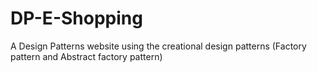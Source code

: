 # DP-E-Shopping
A Design Patterns website using the creational design patterns (Factory pattern and Abstract factory pattern)
